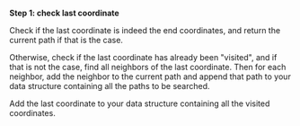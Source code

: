 <!--title={Actual Searching}-->

<!--concepts={if_stmts.mdx,for_loops.mdx,lists.mdx,indexing_lists.mdx}-->

<!--badges={Algorithms:20,Python:10}-->

**Step 1: check last coordinate**

Check if the last coordinate is indeed the end coordinates, and return the current path if that is the case.

Otherwise, check if the last coordinate has already been "visited", and if that is not the case, find all neighbors of the last coordinate. Then for each neighbor, add the neighbor to the current path and append that path to your data structure containing all the paths to be searched.

Add the last coordinate to your data structure containing all the visited coordinates. 


